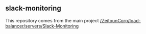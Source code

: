 ## slack-monitoring
This repository comes from the main project [/ZeitounCorp/load-balancer/servers/Slack-Monitoring](https://github.com/ZeitounCorp/load-balancer)
